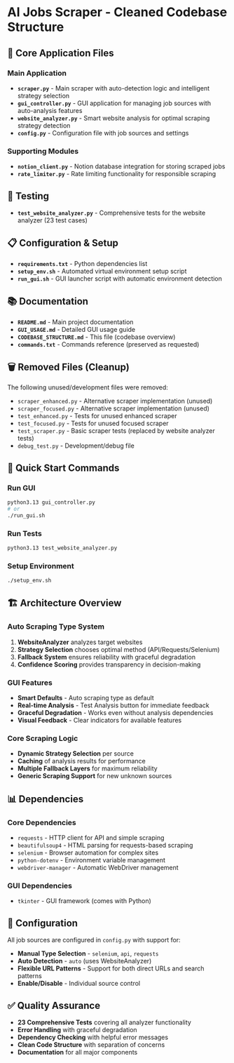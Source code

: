 # AI Jobs Scraper - Cleaned Codebase Structure

## 📂 Core Application Files

### **Main Application**
- **`scraper.py`** - Main scraper with auto-detection logic and intelligent strategy selection
- **`gui_controller.py`** - GUI application for managing job sources with auto-analysis features
- **`website_analyzer.py`** - Smart website analysis for optimal scraping strategy detection
- **`config.py`** - Configuration file with job sources and settings

### **Supporting Modules**
- **`notion_client.py`** - Notion database integration for storing scraped jobs
- **`rate_limiter.py`** - Rate limiting functionality for responsible scraping

## 🧪 Testing
- **`test_website_analyzer.py`** - Comprehensive tests for the website analyzer (23 test cases)

## 📋 Configuration & Setup
- **`requirements.txt`** - Python dependencies list
- **`setup_env.sh`** - Automated virtual environment setup script
- **`run_gui.sh`** - GUI launcher script with automatic environment detection

## 📚 Documentation
- **`README.md`** - Main project documentation
- **`GUI_USAGE.md`** - Detailed GUI usage guide
- **`CODEBASE_STRUCTURE.md`** - This file (codebase overview)
- **`commands.txt`** - Commands reference (preserved as requested)

## 🗑️ Removed Files (Cleanup)

The following unused/development files were removed:
- `scraper_enhanced.py` - Alternative scraper implementation (unused)
- `scraper_focused.py` - Alternative scraper implementation (unused)
- `test_enhanced.py` - Tests for unused enhanced scraper
- `test_focused.py` - Tests for unused focused scraper
- `test_scraper.py` - Basic scraper tests (replaced by website analyzer tests)
- `debug_test.py` - Development/debug file

## 🚀 Quick Start Commands

### Run GUI
```bash
python3.13 gui_controller.py
# or
./run_gui.sh
```

### Run Tests
```bash
python3.13 test_website_analyzer.py
```

### Setup Environment
```bash
./setup_env.sh
```

## 🏗️ Architecture Overview

### **Auto Scraping Type System**
1. **WebsiteAnalyzer** analyzes target websites
2. **Strategy Selection** chooses optimal method (API/Requests/Selenium)
3. **Fallback System** ensures reliability with graceful degradation
4. **Confidence Scoring** provides transparency in decision-making

### **GUI Features**
- **Smart Defaults** - Auto scraping type as default
- **Real-time Analysis** - Test Analysis button for immediate feedback
- **Graceful Degradation** - Works even without analysis dependencies
- **Visual Feedback** - Clear indicators for available features

### **Core Scraping Logic**
- **Dynamic Strategy Selection** per source
- **Caching** of analysis results for performance
- **Multiple Fallback Layers** for maximum reliability
- **Generic Scraping Support** for new unknown sources

## 📊 Dependencies

### **Core Dependencies**
- `requests` - HTTP client for API and simple scraping
- `beautifulsoup4` - HTML parsing for requests-based scraping
- `selenium` - Browser automation for complex sites
- `python-dotenv` - Environment variable management
- `webdriver-manager` - Automatic WebDriver management

### **GUI Dependencies**
- `tkinter` - GUI framework (comes with Python)

## 🔧 Configuration

All job sources are configured in `config.py` with support for:
- **Manual Type Selection** - `selenium`, `api`, `requests`
- **Auto Detection** - `auto` (uses WebsiteAnalyzer)
- **Flexible URL Patterns** - Support for both direct URLs and search patterns
- **Enable/Disable** - Individual source control

## ✅ Quality Assurance

- **23 Comprehensive Tests** covering all analyzer functionality
- **Error Handling** with graceful degradation
- **Dependency Checking** with helpful error messages
- **Clean Code Structure** with separation of concerns
- **Documentation** for all major components